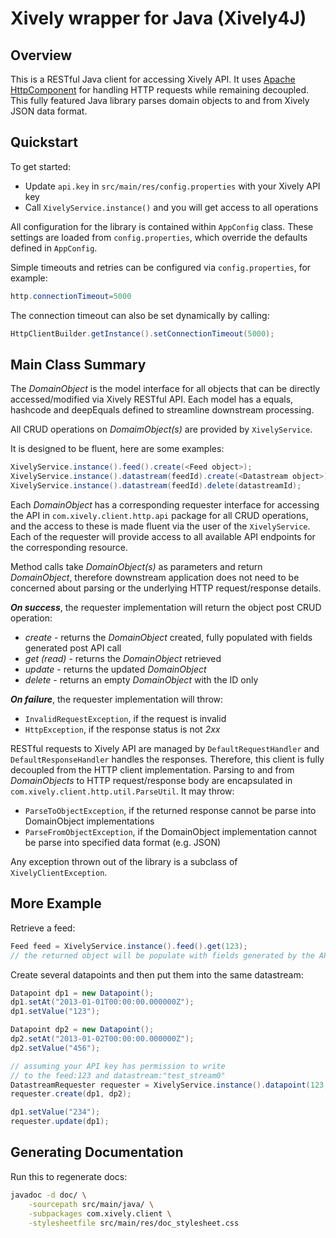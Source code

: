 # Xively wrapper for Java (Xively4J)

## Overview

This is a RESTful Java client for accessing Xively API. It uses [Apache HttpComponent](http://hc.apache.org/) for handling HTTP requests while remaining decoupled.
This fully featured Java library parses domain objects to and from Xively JSON data format.

## Quickstart

To get started:

- Update `api.key` in `src/main/res/config.properties` with your Xively API key 
- Call `XivelyService.instance()` and you will get access to all operations

All configuration for the library is contained within `AppConfig` class.
These settings are loaded from `config.properties`, which override the defaults defined in `AppConfig`.

Simple timeouts and retries can be configured via `config.properties`, for example:

```Java
http.connectionTimeout=5000
```

The connection timeout can also be set dynamically by calling:

```Java
HttpClientBuilder.getInstance().setConnectionTimeout(5000);
```

## Main Class Summary

The _DomainObject_ is the model interface for all objects that can be directly accessed/modified via Xively RESTful API.
Each model has a equals, hashcode and deepEquals defined to streamline downstream processing.

All CRUD operations on _DomaimObject(s)_ are provided by `XivelyService`.

It is designed to be fluent, here are some examples:

```Java
XivelyService.instance().feed().create(<Feed object>);
XivelyService.instance().datastream(feedId).create(<Datastream object>);
XivelyService.instance().datastream(feedId).delete(datastreamId);
```

Each _DomainObject_ has a corresponding requester interface for accessing the API in `com.xively.client.http.api` package for all CRUD operations, and the access to these is made fluent via the user of the `XivelyService`.
Each of the requester will provide access to all available API endpoints for the corresponding resource.

Method calls take _DomainObject(s)_ as parameters and return _DomainObject_, therefore downstream application does not need to be concerned about parsing or the underlying HTTP request/response details.

***On success***, the requester implementation will return the object post CRUD operation:

- _create_ - returns the _DomainObject_ created, fully populated with fields generated post API call
- _get (read)_ - returns the _DomainObject_ retrieved
- _update_ - returns the updated _DomainObject_
- _delete_ - returns an empty _DomainObject_ with the ID only

***On failure***, the requester implementation will throw:

- `InvalidRequestException`, if the request is invalid
- `HttpException`, if the response status is not _2xx_

RESTful requests to Xively API are managed by `DefaultRequestHandler` and `DefaultResponseHandler` handles the responses.
Therefore, this client is fully decoupled from the HTTP client implementation.
Parsing to and from _DomainObjects_ to HTTP request/response body are encapsulated in `com.xively.client.http.util.ParseUtil`.
It may throw:

- `ParseToObjectException`, if the returned response cannot be parse into DomainObject implementations
- `ParseFromObjectException`, if the DomainObject implementation cannot be parse into specified data format (e.g. JSON)

Any exception thrown out of the library is a subclass of `XivelyClientException`.


## More Example

Retrieve a feed:

```Java
Feed feed = XivelyService.instance().feed().get(123);
// the returned object will be populate with fields generated by the API
```

Create several datapoints and then put them into the same datastream:

```Java
Datapoint dp1 = new Datapoint();
dp1.setAt("2013-01-01T00:00:00.000000Z");
dp1.setValue("123");

Datapoint dp2 = new Datapoint();
dp2.setAt("2013-01-02T00:00:00.000000Z");
dp2.setValue("456");

// assuming your API key has permission to write
// to the feed:123 and datastream:"test_stream0"
DatastreamRequester requester = XivelyService.instance().datapoint(123, "test_stream-0");
requester.create(dp1, dp2);

dp1.setValue("234");
requester.update(dp1);
```

## Generating Documentation

Run this to regenerate docs:

```Bash
javadoc -d doc/ \
	-sourcepath src/main/java/ \
	-subpackages com.xively.client \
	-stylesheetfile src/main/res/doc_stylesheet.css
```
